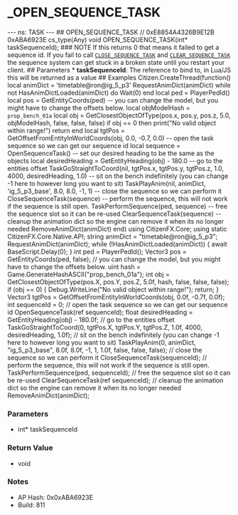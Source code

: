 # _OPEN_SEQUENCE_TASK

--- ns: TASK --- ## OPEN_SEQUENCE_TASK  // 0xE8854A4326B9E12B 0xABA6923E cs_type(Any) void OPEN_SEQUENCE_TASK(int* taskSequenceId);  ### NOTE If this returns 0 that means it failed to get a sequence id.  If you fail to call [`CLOSE_SEQUENCE_TASK`](#_0x39E72BC99E6360CB) and [`CLEAR_SEQUENCE_TASK`](#_0x3841422E9C488D8C) the sequence system can get stuck in a broken state until you restart your client.   ## Parameters * **taskSequenceId**: The reference to bind to, in Lua/JS this will be returned as a value  ## Examples Citizen.CreateThread(function() local animDict = 'timetable@ron@ig_5_p3'  RequestAnimDict(animDict) while not HasAnimDictLoaded(animDict) do Wait(0) end  local ped = PlayerPedId() local pos = GetEntityCoords(ped)  -- you can change the model, but you might have to change the offsets below. local objModelHash = `prop_bench_01a`  local obj = GetClosestObjectOfType(pos.x, pos.y, pos.z, 5.0, objModelHash, false, false, false) if obj == 0 then print("No valid object within range!") return end  local tgtPos = GetOffsetFromEntityInWorldCoords(obj, 0.0, -0.7, 0.0)  -- open the task sequence so we can get our sequence id local sequence = OpenSequenceTask()  -- set our desired heading to be the same as the objects local desiredHeading = GetEntityHeading(obj) - 180.0  -- go to the entities offset TaskGoStraightToCoord(nil, tgtPos.x, tgtPos.y, tgtPos.z, 1.0, 4000, desiredHeading, 1.0)  -- sit on the bench indefinitely (you can change -1 here to however long you want to sit) TaskPlayAnim(nil, animDict, 'ig_5_p3_base', 8.0, 8.0, -1, 1)  -- close the sequence so we can perform it CloseSequenceTask(sequence)  -- perform the sequence, this will not work if the sequence is still open. TaskPerformSequence(ped, sequence)  -- free the sequence slot so it can be re-used ClearSequenceTask(sequence)  -- cleanup the animation dict so the engine can remove it when its no longer needed RemoveAnimDict(animDict) end)  using CitizenFX.Core; using static CitizenFX.Core.Native.API;  string animDict = "timetable@ron@ig_5_p3"; RequestAnimDict(animDict); while (!HasAnimDictLoaded(animDict)) { await BaseScript.Delay(0); }  int ped = PlayerPedId(); Vector3 pos = GetEntityCoords(ped, false);  // you can change the model, but you might have to change the offsets below. uint hash = Game.GenerateHashASCII("prop_bench_01a");  int obj = GetClosestObjectOfType(pos.X, pos.Y, pos.Z, 5.0f, hash, false, false, false); if (obj == 0) { Debug.WriteLine("No valid object within range!"); return; }  Vector3 tgtPos = GetOffsetFromEntityInWorldCoords(obj, 0.0f, -0.7f, 0.0f);  int sequenceId = 0; // open the task sequence so we can get our sequence id OpenSequenceTask(ref sequenceId);  float desiredHeading = GetEntityHeading(obj) - 180.0f;  // go to the entities offset TaskGoStraightToCoord(0, tgtPos.X, tgtPos.Y, tgtPos.Z, 1.0f, 4000, desiredHeading, 1.0f);  // sit on the bench indefinitely (you can change -1 here to however long you want to sit) TaskPlayAnim(0, animDict, "ig_5_p3_base", 8.0f, 8.0f, -1, 1, 1.0f, false, false, false);  // close the sequence so we can perform it CloseSequenceTask(sequenceId);  // perform the sequence, this will not work if the sequence is still open. TaskPerformSequence(ped, sequenceId);  // free the sequence slot so it can be re-used ClearSequenceTask(ref sequenceId);  // cleanup the animation dict so the engine can remove it when its no longer needed RemoveAnimDict(animDict);

### Parameters
* int* taskSequenceId

### Return Value
* void

### Notes
* AP Hash: 0x0xABA6923E
* Build: 811

